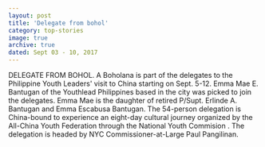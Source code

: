 ```yaml
---
layout: post
title: 'Delegate from bohol'
category: top-stories
image: true
archive: true
dated: Sept 03 - 10, 2017
---
```


DELEGATE FROM BOHOL. A Boholana is part of the delegates to the Philippine Youth Leaders' visit to China starting on Sept. 5-12. Emma Mae E. Bantugan of the Youthlead Philippines based in the city was picked to join the delegates. Emma Mae is the daughter of retired P/Supt. Erlinde A. Bantugan and Emma Escabusa Bantugan. The 54-person delegation is China-bound to experience an eight-day cultural journey organized by the All-China Youth Federation through the National Youth Commision . The delegation is headed by NYC Commissioner-at-Large Paul Pangilinan.